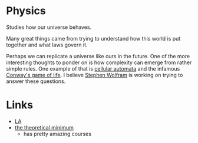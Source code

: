 # Physics
Studies how our universe behaves. 

Many great things came from trying to understand how this world is put together and what laws govern it.

Perhaps we can replicate a universe like ours in the future. One of the more interesting thoughts to ponder on is how complexity can emerge from rather simple rules. One example of that is [cellular automata](https://learn-anything.xyz/mathematics/computability-theory/cellular-automata) and the infamous [Conway's game of life](http://www.wikiwand.com/en/Conway's_Game_of_Life). I believe [Stephen Wolfram](Stephen%20Wolfram) is working on trying to answer these questions.

# Links
- [LA](https://learn-anything.xyz/physics)
- [the theoretical minimum](http://theoreticalminimum.com/courses)
	- has pretty amazing courses